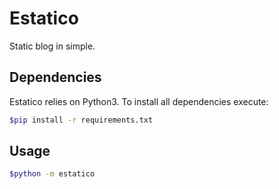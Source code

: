 # Estatico

Static blog in simple.

## Dependencies

Estatico relies on Python3. To install all dependencies execute:

~~~bash
$pip install -r requirements.txt
~~~

## Usage

~~~bash
$python -m estatico
~~~
